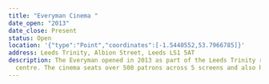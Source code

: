 ```yaml
---
title: "Everyman Cinema "
date_open: "2013"
date_close: Present
status: Open
location: '{"type":"Point","coordinates":[-1.5440552,53.7966785]}'
address: Leeds Trinity, Albion Street, Leeds LS1 5AT
description: The Everyman opened in 2013 as part of the Leeds Trinity retail
  centre. The cinema seats over 500 patrons across 5 screens and also has a bar.
---
```

